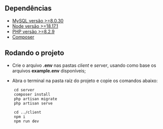## Dependências

- [MySQL versão >=8.0.30](https://downloads.mysql.com/archives/installer/)
- [Node versão >=18.17.1](https://nodejs.org/pt-br/download)
- [PHP versão >=8.2.9](https://www.php.net/downloads.php)
- [Composer](https://getcomposer.org/download/)

## Rodando o projeto

- Crie o arquivo **.env** nas pastas _client_ e _server_, usando como base os arquivos **example.env** disponíveis;

- Abra o terminal na pasta raíz do projeto e copie os comandos abaixo:

```
    cd server
    composer install
    php artisan migrate
    php artisan serve

    cd ../client
    npm i
    npm run dev

```
